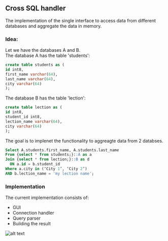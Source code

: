 ## Cross SQL handler

The implementation of the single interface to access data from different databases and aggregate the data in memory.

### Idea:
Let we have the databases A and B.  
The database A has the table 'students':
```sql
create table students as (
id int8,
first_name varchar(64),
last_name varchar(64),
city varchar(64)
);
```

The database B has the table 'lection':
```sql
create table lection as (
id int8,
student_id int8,
lection_name varchar(64),
city varchar(64)
);
```

The goal is to implenet the functionality to aggreagte data from 2 databses.
```sql
Select A.students.first_name, A.students.last_name
From {select * from students;}::A as a
Join {select * from lection;}::B as d
  ON a.id = b.student_id
Where a.city in (‘City 1’, ‘City 2’)
AND b.lection_name = 'my lection name';
```


### Implementation

The current implementation consists of:
- GUI
- Connection handler
- Query parser
- Building the result

![alt text](https://github.com/kurbakov/project_z/blob/master/uml_class.png)
